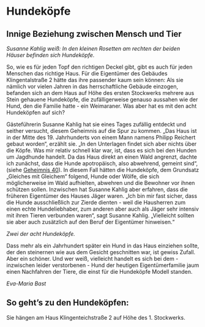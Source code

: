 # Hundeköpfe

## Innige Beziehung zwischen Mensch und Tier

*Susanne Kahlig weiß: In den kleinen Rosetten am rechten der beiden Häuser befinden sich Hundeköpfe.*

So, wie es für jeden Topf den richtigen Deckel gibt, gibt es auch für jeden Menschen das richtige Haus. Für die Eigentümer des Gebäudes Klingentalstraße 2 hätte das ihre passender kaum sein können: Als sie nämlich vor vielen Jahren in das herrschaftliche Gebäude einzogen, befanden sich an dem Haus auf Höhe des ersten Stockwerks mehrere aus Stein gehauene Hundeköpfe, die zufälligerweise genauso aussahen wie der Hund, den die Familie hatte - ein Weimaraner. Was aber hat es mit den acht Hundeköpfen auf sich?

Gästeführerin Susanne Kahlig hat sie eines Tages zufällig entdeckt und seither versucht, diesem Geheimnis auf die Spur zu kommen. „Das Haus ist in der Mitte des 19. Jahrhunderts von einem Mann namens Philipp Reichert gebaut worden“, erzählt sie. „In den Unterlagen findet sich aber nichts über die Köpfe. Was mir relativ schnell klar war, ist, dass es sich bei den Hunden um Jagdhunde handelt. Da das Haus direkt an einen Wald angrenzt, dachte ich zunächst, dass die Hunde apotropäisch, also abwehrend, gemeint sind“, (siehe [Geheimnis 40](./neidkopf.md)). In diesem Fall hätten die Hundeköpfe, dem Grundsatz „Gleiches mit Gleichem“ folgend, Hunde oder Wölfe, die sich möglicherweise im Wald aufhielten, abwehren und die Bewohner vor ihnen schützen sollen. Inzwischen hat Susanne Kahlig aber erfahren, dass die früheren Eigentümer des Hauses Jäger waren. „Ich bin mir fast sicher, dass die Hunde ausschließlich zur Zierde dienten - weil die Hausherren zum einen echte Hundeliebhaber, zum anderen aber auch als Jäger sehr intensiv mit ihren Tieren verbunden waren“, sagt Susanne Kahlig. „Vielleicht sollten sie aber auch zusätzlich auf den Beruf der Eigentümer hinweisen.“

*Zwei der acht Hundeköpfe.*

Dass mehr als ein Jahrhundert später ein Hund in das Haus einziehen sollte, der den steinernen wie aus dem Gesicht geschnitten war, ist gewiss Zufall. Aber ein schöner. Und wer weiß, vielleicht handelt es sich bei dem - inzwischen leider verstorbenen - Hund der heutigen Eigentümerfamilie jaum einen Nachfahren der Tiere, die einst für die Hundeköpfe Modell standen.

*Eva-Maria Bast*

## So geht’s zu den Hundeköpfen:

Sie hängen am Haus Klingenteichstraße 2 auf Höhe des 1. Stockwerks. 